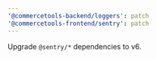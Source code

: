 ```yaml
---
'@commercetools-backend/loggers': patch
'@commercetools-frontend/sentry': patch
---
```


Upgrade `@sentry/*` dependencies to v6.
